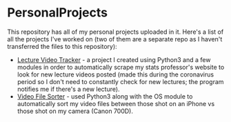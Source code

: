 # PersonalProjects

This repository has all of my personal projects uploaded in it. Here's a list of all the projects I've worked on (two of them are a separate repo as I haven't transferred the files to this repository):

* [Lecture Video Tracker](https://github.com/nandanv2702/LectureVideoTracker) - a project I created using Python3 and a few modules in order to automatically scrape my stats professor's website to look for new lecture videos posted (made this during the coronavirus period so I don't need to constantly check for new lectures; the program notifies me if there's a new lecture).
* [Video File Sorter](https://github.com/nandanv2702/VideoFileSorter) - used Python3 along with the OS module to automatically sort my video files between those shot on an iPhone vs those shot on my camera (Canon 700D).
